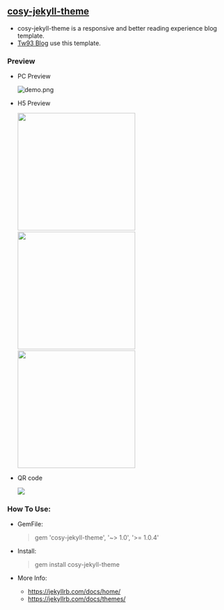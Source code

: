 ## [cosy-jekyll-theme](https://rubygems.org/gems/cosy-jekyll-theme)

- cosy-jekyll-theme is a responsive and better reading experience blog template.
- [Tw93 Blog]((http://tw93.github.io/)) use this template.
   
### Preview

- PC Preview

  ![demo.png](http://tw93.github.io/images/demo/4.jpg)

- H5 Preview

    <img src="http://tw93.github.io/images/demo/1.PNG" width="270"/>&nbsp;&nbsp;&nbsp;&nbsp;<img src="http://tw93.github.io/images/demo/2.PNG" width="270"/>&nbsp;&nbsp;&nbsp;&nbsp;<img src="http://tw93.github.io/images/demo/3.PNG" width="270"/>

- QR code

  ![](http://tw93.github.io/images/demo/4.jpg)
  

### How To Use:
- GemFile:
  > gem 'cosy-jekyll-theme', '~> 1.0', '>= 1.0.4'
  
- Install:
  > gem install cosy-jekyll-theme

- More Info:
  - https://jekyllrb.com/docs/home/
  - https://jekyllrb.com/docs/themes/

